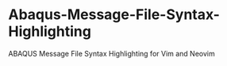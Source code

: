 # Abaqus-Message-File-Syntax-Highlighting
ABAQUS Message File Syntax Highlighting for Vim and Neovim
